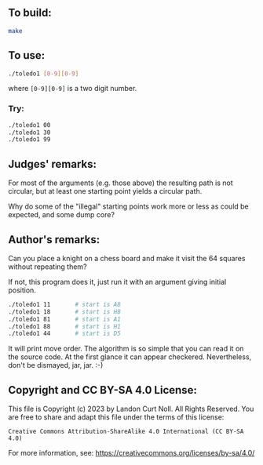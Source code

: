 ## To build:

```sh
make
```


## To use:

```sh
./toledo1 [0-9][0-9]
```

where `[0-9][0-9]` is a two digit number.


### Try:

```sh
./toledo1 00
./toledo1 30
./toledo1 99
```


## Judges' remarks:

For most of the arguments (e.g. those above) the resulting path
is not circular, but at least one starting point yields a circular path.

Why do some of the "illegal" starting points work more or less as could
be expected, and some dump core?


## Author's remarks:

Can you place a knight on a chess board and make it
visit the 64 squares without repeating them?

If not, this program does it, just run it with an argument
giving initial position.

```sh
./toledo1 11       # start is A8
./toledo1 18       # start is H8
./toledo1 81       # start is A1
./toledo1 88       # start is H1
./toledo1 44       # start is D5
```

It will print move order. The algorithm is so simple that you can read
it on the source code.  At the first glance it can appear checkered.
Nevertheless, don't be dismayed, jar, jar.  :-)


## Copyright and CC BY-SA 4.0 License:

This file is Copyright (c) 2023 by Landon Curt Noll.  All Rights Reserved.
You are free to share and adapt this file under the terms of this license:

    Creative Commons Attribution-ShareAlike 4.0 International (CC BY-SA 4.0)

For more information, see: https://creativecommons.org/licenses/by-sa/4.0/

